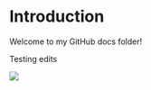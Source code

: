 # Introduction

Welcome to my GitHub docs folder!

Testing edits

![](https://archbee-image-uploads.s3.amazonaws.com/3GUDYkC5JgUWgo6RW8piO-jyNdp2sKZXvP31NFViw1R-20250819-180621.jpeg)

